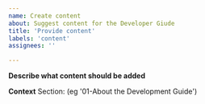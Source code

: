 ```yaml
---
name: Create content
about: Suggest content for the Developer Giude
title: 'Provide content'
labels: 'content'
assignees: ''

---
```


**Describe what content should be added**
<!-- Describe below what content should be added -->

**Context**
Section: (eg '01-About the Development Guide')
<!-- Add below any other context or screenshots about this change request -->
